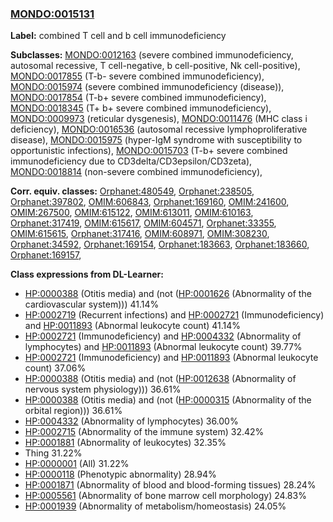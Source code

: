 
### [MONDO:0015131](http://purl.obolibrary.org/obo/MONDO_0015131)
**Label:** combined T cell and b cell immunodeficiency

**Subclasses:** [MONDO:0012163](http://purl.obolibrary.org/obo/MONDO_0012163) (severe combined immunodeficiency, autosomal recessive, T cell-negative, b cell-positive, Nk cell-positive), [MONDO:0017855](http://purl.obolibrary.org/obo/MONDO_0017855) (T-b- severe combined immunodeficiency), [MONDO:0015974](http://purl.obolibrary.org/obo/MONDO_0015974) (severe combined immunodeficiency (disease)), [MONDO:0017854](http://purl.obolibrary.org/obo/MONDO_0017854) (T-b+ severe combined immunodeficiency), [MONDO:0018345](http://purl.obolibrary.org/obo/MONDO_0018345) (T+ b+ severe combined immunodeficiency), [MONDO:0009973](http://purl.obolibrary.org/obo/MONDO_0009973) (reticular dysgenesis), [MONDO:0011476](http://purl.obolibrary.org/obo/MONDO_0011476) (MHC class i deficiency), [MONDO:0016536](http://purl.obolibrary.org/obo/MONDO_0016536) (autosomal recessive lymphoproliferative disease), [MONDO:0015975](http://purl.obolibrary.org/obo/MONDO_0015975) (hyper-IgM syndrome with susceptibility to opportunistic infections), [MONDO:0015703](http://purl.obolibrary.org/obo/MONDO_0015703) (T-b+ severe combined immunodeficiency due to CD3delta/CD3epsilon/CD3zeta), [MONDO:0018814](http://purl.obolibrary.org/obo/MONDO_0018814) (non-severe combined immunodeficiency), 

**Corr. equiv. classes:** [Orphanet:480549](http://www.orpha.net/ORDO/Orphanet_480549), [Orphanet:238505](http://www.orpha.net/ORDO/Orphanet_238505), [Orphanet:397802](http://www.orpha.net/ORDO/Orphanet_397802), [OMIM:606843](http://purl.obolibrary.org/obo/OMIM_606843), [Orphanet:169160](http://www.orpha.net/ORDO/Orphanet_169160), [OMIM:241600](http://purl.obolibrary.org/obo/OMIM_241600), [OMIM:267500](http://purl.obolibrary.org/obo/OMIM_267500), [OMIM:615122](http://purl.obolibrary.org/obo/OMIM_615122), [OMIM:613011](http://purl.obolibrary.org/obo/OMIM_613011), [OMIM:610163](http://purl.obolibrary.org/obo/OMIM_610163), [Orphanet:317419](http://www.orpha.net/ORDO/Orphanet_317419), [OMIM:615617](http://purl.obolibrary.org/obo/OMIM_615617), [OMIM:604571](http://purl.obolibrary.org/obo/OMIM_604571), [Orphanet:33355](http://www.orpha.net/ORDO/Orphanet_33355), [OMIM:615615](http://purl.obolibrary.org/obo/OMIM_615615), [Orphanet:317416](http://www.orpha.net/ORDO/Orphanet_317416), [OMIM:608971](http://purl.obolibrary.org/obo/OMIM_608971), [OMIM:308230](http://purl.obolibrary.org/obo/OMIM_308230), [Orphanet:34592](http://www.orpha.net/ORDO/Orphanet_34592), [Orphanet:169154](http://www.orpha.net/ORDO/Orphanet_169154), [Orphanet:183663](http://www.orpha.net/ORDO/Orphanet_183663), [Orphanet:183660](http://www.orpha.net/ORDO/Orphanet_183660), [Orphanet:169157](http://www.orpha.net/ORDO/Orphanet_169157), 

**Class expressions from DL-Learner:**

- [HP:0000388](http://purl.obolibrary.org/obo/HP_0000388) (Otitis media) and (not ([HP:0001626](http://purl.obolibrary.org/obo/HP_0001626) (Abnormality of the cardiovascular system))) 41.14%
- [HP:0002719](http://purl.obolibrary.org/obo/HP_0002719) (Recurrent infections) and [HP:0002721](http://purl.obolibrary.org/obo/HP_0002721) (Immunodeficiency) and [HP:0011893](http://purl.obolibrary.org/obo/HP_0011893) (Abnormal leukocyte count) 41.14%
- [HP:0002721](http://purl.obolibrary.org/obo/HP_0002721) (Immunodeficiency) and [HP:0004332](http://purl.obolibrary.org/obo/HP_0004332) (Abnormality of lymphocytes) and [HP:0011893](http://purl.obolibrary.org/obo/HP_0011893) (Abnormal leukocyte count) 39.77%
- [HP:0002721](http://purl.obolibrary.org/obo/HP_0002721) (Immunodeficiency) and [HP:0011893](http://purl.obolibrary.org/obo/HP_0011893) (Abnormal leukocyte count) 37.06%
- [HP:0000388](http://purl.obolibrary.org/obo/HP_0000388) (Otitis media) and (not ([HP:0012638](http://purl.obolibrary.org/obo/HP_0012638) (Abnormality of nervous system physiology))) 36.61%
- [HP:0000388](http://purl.obolibrary.org/obo/HP_0000388) (Otitis media) and (not ([HP:0000315](http://purl.obolibrary.org/obo/HP_0000315) (Abnormality of the orbital region))) 36.61%
- [HP:0004332](http://purl.obolibrary.org/obo/HP_0004332) (Abnormality of lymphocytes) 36.00%
- [HP:0002715](http://purl.obolibrary.org/obo/HP_0002715) (Abnormality of the immune system) 32.42%
- [HP:0001881](http://purl.obolibrary.org/obo/HP_0001881) (Abnormality of leukocytes) 32.35%
- Thing 31.22%
- [HP:0000001](http://purl.obolibrary.org/obo/HP_0000001) (All) 31.22%
- [HP:0000118](http://purl.obolibrary.org/obo/HP_0000118) (Phenotypic abnormality) 28.94%
- [HP:0001871](http://purl.obolibrary.org/obo/HP_0001871) (Abnormality of blood and blood-forming tissues) 28.24%
- [HP:0005561](http://purl.obolibrary.org/obo/HP_0005561) (Abnormality of bone marrow cell morphology) 24.83%
- [HP:0001939](http://purl.obolibrary.org/obo/HP_0001939) (Abnormality of metabolism/homeostasis) 24.05%



